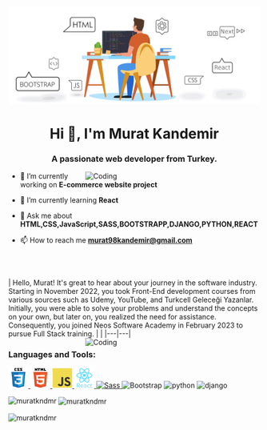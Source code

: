 <!-- <img align="right" alt="GIF" height="160px" src="https://media.giphy.com/media/Ah3zHH7hvsSB2/giphy.gif" /> -->

<!-- 
### Hello World, I'm Murat Kandemir:
<!-- ### 💻👨‍💻Full Stack Web Developer  -->

<img  src="https://raw.githubusercontent.com/vipul-tanwar/Profile-gifs/main/Banner(frontend).gif" alt="">
<h1 align="center">Hi 👋, I'm Murat Kandemir</h1>
<h3 align="center">A passionate web developer from Turkey.</h3>



<img  align="right" alt="Coding" width="350" src="https://miro.medium.com/max/1360/0*7Q3yvSIv_t0ioJ-Z.gif">

<p>


- 🔭 I’m currently working on **E-commerce website project**

- 🌱 I’m currently learning **React**

- 💬 Ask me about **HTML,CSS,JavaScript,SASS,BOOTSTRAPP,DJANGO,PYTHON,REACT**

- 📫 How to reach me **murat98kandemir@gmail.com**
<br>
<br>

</p>
<!-- <img src="https://media.giphy.com/media/Ah3zHH7hvsSB2/giphy.gif" alt="GIF" width="350" /> -->
| Hello, Murat! It's great to hear about your journey in the software industry. Starting in November 2022, you took Front-End development courses from various sources such as Udemy, YouTube, and Turkcell Geleceği Yazanlar. Initially, you were able to solve your problems and understand the concepts on your own, but later on, you realized the need for assistance. Consequently, you joined Neos Software Academy in February 2023 to pursue Full Stack training. | <img  align="right" alt="Coding" width="350" src="https://miro.medium.com/max/1360/0*7Q3yvSIv_t0ioJ-Z.gif">
 |
|---|---|





<h3 align="left">Languages and Tools:</h3>
<p align="left">    
<a href="https://www.w3schools.com/css/" target="_blank" rel="noreferrer"> <img src="https://raw.githubusercontent.com/devicons/devicon/master/icons/css3/css3-original-wordmark.svg" alt="css3" width="40" height="40"/> </a> 
<a href="https://www.w3.org/html/" target="_blank" rel="noreferrer"> <img src="https://raw.githubusercontent.com/devicons/devicon/master/icons/html5/html5-original-wordmark.svg" alt="html5" width="40" height="40"/> </a>
 <a href="https://developer.mozilla.org/en-US/docs/Web/JavaScript" target="_blank" rel="noreferrer"> <img src="https://raw.githubusercontent.com/devicons/devicon/master/icons/javascript/javascript-original.svg" alt="javascript" width="40" height="40"/> </a> 
<a href="https://reactjs.org/" target="_blank" rel="noreferrer"> <img src="https://raw.githubusercontent.com/devicons/devicon/master/icons/react/react-original-wordmark.svg" alt="react" width="40" height="40"/> </a> 
<a href="https://sass-lang.com/" target="_blank" rel="noreferrer">
  <img src="https://upload.wikimedia.org/wikipedia/commons/9/96/Sass_Logo_Color.svg" alt="Sass" width="40" height="40" />
</a>
<a  target="_blank" rel="noreferrer">
  <img src="https://upload.wikimedia.org/wikipedia/commons/thumb/b/b2/Bootstrap_logo.svg/2560px-Bootstrap_logo.svg.png" alt="Bootstrap" width="40" height="40" />
</a>
<a  target="_blank" rel="noreferrer">
  <img src="https://upload.wikimedia.org/wikipedia/commons/thumb/c/c3/Python-logo-notext.svg/1869px-Python-logo-notext.svg.png" alt="python" width="40" height="40" />
</a>
<a  target="_blank" rel="noreferrer">
  <img src="https://w7.pngwing.com/pngs/609/443/png-transparent-django-original-logo-icon.png" alt="django" width="40" height="40" />
</a>
 </p>

<p><img align="left" src="https://github-readme-stats.vercel.app/api/top-langs?username=muratkndmr&show_icons=true&locale=en&layout=compact" alt="muratkndmr" /></p>

<p>&nbsp;<img align="center" src="https://github-readme-stats.vercel.app/api?username=muratkndmr&show_icons=true&locale=en" alt="muratkndmr" /></p>

<p><img align="center" src="https://github-readme-streak-stats.herokuapp.com/?user=muratkndmr&" alt="muratkndmr" /></p>

